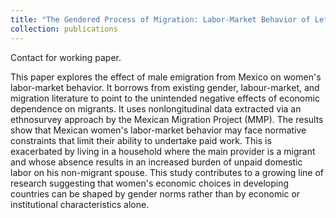 ```yaml
---
title: "The Gendered Process of Migration: Labor-Market Behavior of Left-Behind Wives in Mexico"
collection: publications
---
```

Contact for working paper.

This paper explores the effect of male emigration from Mexico on women's labor-market behavior. It borrows from existing gender, labour-market, and migration literature to point to the unintended negative effects of economic dependence on migrants. It uses nonlongitudinal data extracted via an ethnosurvey approach by the Mexican Migration Project (MMP). The results show that Mexican women's labor-market behavior may face normative constraints that limit their ability to undertake paid work. This is exacerbated by living in a household where the main provider is a migrant and whose absence results in an increased burden of unpaid domestic labor on his non-migrant spouse. This study contributes to a growing line of research suggesting that women's economic choices in developing countries can be shaped by gender norms rather than by economic or institutional characteristics alone.
